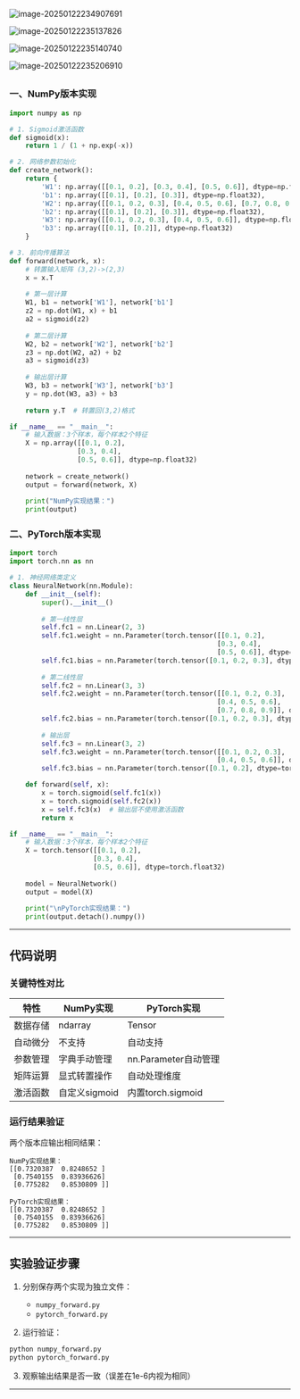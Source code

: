 ![image-20250122234907691](./assets/image-20250122234907691.png)

![image-20250122235137826](./assets/image-20250122235137826.png)

![image-20250122235140740](./assets/image-20250122235140740.png)

![image-20250122235206910](./assets/image-20250122235206910.png)

## 

### 一、NumPy版本实现
```python
import numpy as np

# 1. Sigmoid激活函数
def sigmoid(x):
    return 1 / (1 + np.exp(-x))

# 2. 网络参数初始化
def create_network():
    return {
        'W1': np.array([[0.1, 0.2], [0.3, 0.4], [0.5, 0.6]], dtype=np.float32),
        'b1': np.array([[0.1], [0.2], [0.3]], dtype=np.float32),
        'W2': np.array([[0.1, 0.2, 0.3], [0.4, 0.5, 0.6], [0.7, 0.8, 0.9]], dtype=np.float32),
        'b2': np.array([[0.1], [0.2], [0.3]], dtype=np.float32),
        'W3': np.array([[0.1, 0.2, 0.3], [0.4, 0.5, 0.6]], dtype=np.float32),
        'b3': np.array([[0.1], [0.2]], dtype=np.float32)
    }

# 3. 前向传播算法
def forward(network, x):
    # 转置输入矩阵 (3,2)->(2,3)
    x = x.T
    
    # 第一层计算
    W1, b1 = network['W1'], network['b1']
    z2 = np.dot(W1, x) + b1
    a2 = sigmoid(z2)
    
    # 第二层计算
    W2, b2 = network['W2'], network['b2']
    z3 = np.dot(W2, a2) + b2
    a3 = sigmoid(z3)
    
    # 输出层计算
    W3, b3 = network['W3'], network['b3']
    y = np.dot(W3, a3) + b3
    
    return y.T  # 转置回(3,2)格式

if __name__ == "__main__":
    # 输入数据：3个样本，每个样本2个特征
    X = np.array([[0.1, 0.2],
                 [0.3, 0.4],
                 [0.5, 0.6]], dtype=np.float32)
    
    network = create_network()
    output = forward(network, X)
    
    print("NumPy实现结果：")
    print(output)
```

### 二、PyTorch版本实现
```python
import torch
import torch.nn as nn

# 1. 神经网络类定义
class NeuralNetwork(nn.Module):
    def __init__(self):
        super().__init__()
        
        # 第一线性层
        self.fc1 = nn.Linear(2, 3)
        self.fc1.weight = nn.Parameter(torch.tensor([[0.1, 0.2], 
                                                    [0.3, 0.4], 
                                                    [0.5, 0.6]], dtype=torch.float32))
        self.fc1.bias = nn.Parameter(torch.tensor([0.1, 0.2, 0.3], dtype=torch.float32))
        
        # 第二线性层
        self.fc2 = nn.Linear(3, 3)
        self.fc2.weight = nn.Parameter(torch.tensor([[0.1, 0.2, 0.3], 
                                                    [0.4, 0.5, 0.6], 
                                                    [0.7, 0.8, 0.9]], dtype=torch.float32))
        self.fc2.bias = nn.Parameter(torch.tensor([0.1, 0.2, 0.3], dtype=torch.float32))
        
        # 输出层
        self.fc3 = nn.Linear(3, 2)
        self.fc3.weight = nn.Parameter(torch.tensor([[0.1, 0.2, 0.3], 
                                                    [0.4, 0.5, 0.6]], dtype=torch.float32))
        self.fc3.bias = nn.Parameter(torch.tensor([0.1, 0.2], dtype=torch.float32))

    def forward(self, x):
        x = torch.sigmoid(self.fc1(x))
        x = torch.sigmoid(self.fc2(x))
        x = self.fc3(x)  # 输出层不使用激活函数
        return x

if __name__ == "__main__":
    # 输入数据：3个样本，每个样本2个特征
    X = torch.tensor([[0.1, 0.2],
                     [0.3, 0.4],
                     [0.5, 0.6]], dtype=torch.float32)
    
    model = NeuralNetwork()
    output = model(X)
    
    print("\nPyTorch实现结果：")
    print(output.detach().numpy())
```

---

## 代码说明

### 关键特性对比
| 特性     | NumPy实现     | PyTorch实现          |
| -------- | ------------- | -------------------- |
| 数据存储 | ndarray       | Tensor               |
| 自动微分 | 不支持        | 自动支持             |
| 参数管理 | 字典手动管理  | nn.Parameter自动管理 |
| 矩阵运算 | 显式转置操作  | 自动处理维度         |
| 激活函数 | 自定义sigmoid | 内置torch.sigmoid    |

### 运行结果验证
两个版本应输出相同结果：
```
NumPy实现结果：
[[0.7320387  0.8248652 ]
 [0.7540155  0.83936626]
 [0.775282   0.8530809 ]]

PyTorch实现结果：
[[0.7320387  0.8248652 ]
 [0.7540155  0.83936626]
 [0.775282   0.8530809 ]]
```

---

## 实验验证步骤
1. 分别保存两个实现为独立文件：
   - `numpy_forward.py`
   - `pytorch_forward.py`

2. 运行验证：
```bash
python numpy_forward.py
python pytorch_forward.py
```

3. 观察输出结果是否一致（误差在1e-6内视为相同）

---

